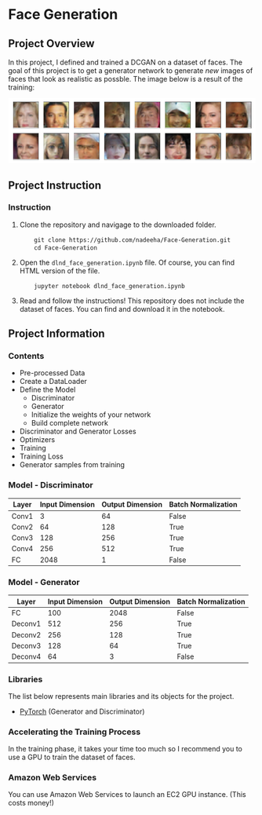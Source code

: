 [//]: # (Image Reference)

[image1]: ./example.jpg "Generated Faces"

# Face Generation

## Project Overview

In this project, I defined and trained a DCGAN on a dataset of faces. The goal of this project is to get a generator network to generate _new_ images of faces that look as realistic as possble. The image below is a result of the training:

![Generated Faces][image1]


## Project Instruction

### Instruction

1. Clone the repository and navigage to the downloaded folder.
	```
		git clone https://github.com/nadeeha/Face-Generation.git
		cd Face-Generation
	```
2. Open the `dlnd_face_generation.ipynb` file. Of course, you can find HTML version of the file.
	```
		jupyter notebook dlnd_face_generation.ipynb
	```
3. Read and follow the instructions! This repository does not include the dataset of faces. You can find and download it in the notebook.

## Project Information

### Contents

- Pre-processed Data
- Create a DataLoader
- Define the Model
	- Discriminator
	- Generator
	- Initialize the weights of your network
	- Build complete network
- Discriminator and Generator Losses
- Optimizers
- Training
- Training Loss
- Generator samples from training

### Model - Discriminator
| Layer | Input Dimension | Output Dimension | Batch Normalization|
|-------|-----------------|------------------|-------------|
|Conv1|3|64|False|
|Conv2|64|128|True|
|Conv3|128|256|True|
|Conv4|256|512|True|
|FC|2048|1|False|

### Model - Generator
| Layer | Input Dimension | Output Dimension | Batch Normalization|
|-------|-----------------|------------------|-------------|
|FC|100|2048|False|
|Deconv1|512|256|True|
|Deconv2|256|128|True|
|Deconv3|128|64|True|
|Deconv4|64|3|False|

### Libraries

The list below represents main libraries and its objects for the project.
- [PyTorch](https://pytorch.org) (Generator and Discriminator)

### Accelerating the Training Process

In the training phase, it takes your time too much so I recommend you to use a GPU to train the dataset of faces.

### Amazon Web Services

You can use Amazon Web Services to launch an EC2 GPU instance. (This costs money!)